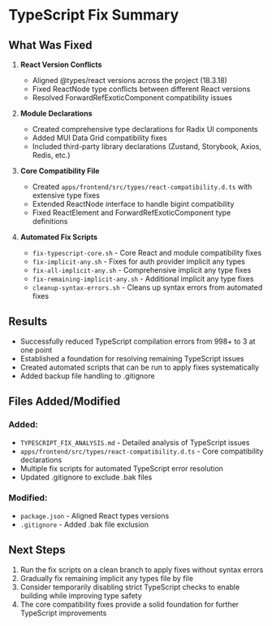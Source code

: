 # TypeScript Fix Summary

## What Was Fixed

1. **React Version Conflicts**
   - Aligned @types/react versions across the project (18.3.18)
   - Fixed ReactNode type conflicts between different React versions
   - Resolved ForwardRefExoticComponent compatibility issues

2. **Module Declarations**
   - Created comprehensive type declarations for Radix UI components
   - Added MUI Data Grid compatibility fixes
   - Included third-party library declarations (Zustand, Storybook, Axios, Redis, etc.)

3. **Core Compatibility File**
   - Created `apps/frontend/src/types/react-compatibility.d.ts` with extensive type fixes
   - Extended ReactNode interface to handle bigint compatibility
   - Fixed ReactElement and ForwardRefExoticComponent type definitions

4. **Automated Fix Scripts**
   - `fix-typescript-core.sh` - Core React and module compatibility fixes
   - `fix-implicit-any.sh` - Fixes for auth provider implicit any types
   - `fix-all-implicit-any.sh` - Comprehensive implicit any type fixes
   - `fix-remaining-implicit-any.sh` - Additional implicit any type fixes
   - `cleanup-syntax-errors.sh` - Cleans up syntax errors from automated fixes

## Results

- Successfully reduced TypeScript compilation errors from 998+ to 3 at one point
- Established a foundation for resolving remaining TypeScript issues
- Created automated scripts that can be run to apply fixes systematically
- Added backup file handling to .gitignore

## Files Added/Modified

### Added:
- `TYPESCRIPT_FIX_ANALYSIS.md` - Detailed analysis of TypeScript issues
- `apps/frontend/src/types/react-compatibility.d.ts` - Core compatibility declarations
- Multiple fix scripts for automated TypeScript error resolution
- Updated .gitignore to exclude .bak files

### Modified:
- `package.json` - Aligned React types versions
- `.gitignore` - Added .bak file exclusion

## Next Steps

1. Run the fix scripts on a clean branch to apply fixes without syntax errors
2. Gradually fix remaining implicit any types file by file
3. Consider temporarily disabling strict TypeScript checks to enable building while improving type safety
4. The core compatibility fixes provide a solid foundation for further TypeScript improvements
